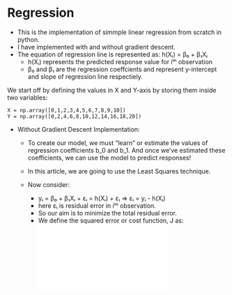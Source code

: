 # Regression
- This is the implementation of simmple linear regression from scratch in python.
- I have implemented with and without gradient descent.
- The equation of regression line is represented as:
	h(Xᵢ) = β₀ + β₁Xᵢ
	- h(Xᵢ) represents the predicted response value for iᵗʰ observation
	- β₀ and β₁ are the regression coeffcients and represent y-intercept and slope of regression line respectiely.

We start off by defining the values in X and Y-axis by storing them inside two variables:

```
X = np.array([0,1,2,3,4,5,6,7,8,9,10])
Y = np.array([0,2,4,6,8,10,12,14,16,18,20])
```

- Without Gradient Descent Implementation:
	- To create our model, we must “learn” or estimate the values of regression coefficients b_0 and b_1. And once we’ve estimated these coefficients, we can use the model to predict responses!

	- In this article, we are going to use the Least Squares technique.

	- Now consider:
		- yᵢ = β₀ + β₁Xᵢ + εᵢ = h(Xᵢ) + εᵢ => εᵢ = yᵢ - h(Xᵢ)
		- here εᵢ is residual error in iᵗʰ observation.
		- So our aim is to minimize the total residual error.
		- We define the squared error or cost function, J as:
			![formula](/readmes/img/7e461e493791e490950b5706050ee9242220dfac.latex "J(β₀ + β₁) = \frac{1}{2n}\sum_{i=1}^nεᵢ²")


